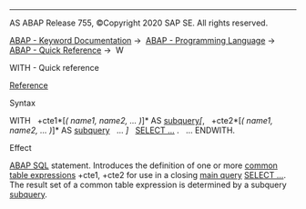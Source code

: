   

* * *

AS ABAP Release 755, ©Copyright 2020 SAP SE. All rights reserved.

[ABAP - Keyword Documentation](javascript:call_link\('abenabap.htm'\)) →  [ABAP - Programming Language](javascript:call_link\('abenabap_reference.htm'\)) →  [ABAP - Quick Reference](javascript:call_link\('abenabap_shortref.htm'\)) →  W

WITH - Quick reference

[Reference](javascript:call_link\('abapwith.htm'\))

Syntax

WITH
  +cte1*\[*( name1, name2, ... )*\]* AS [subquery](javascript:call_link\('abensubquery_shortref.htm'\))*\[*,
  +cte2*\[*( name1, name2, ... )*\]* AS [subquery](javascript:call_link\('abensubquery_shortref.htm'\))
  ... *\]*
  [SELECT ...](javascript:call_link\('abapselect_shortref.htm'\)) .
  ...
ENDWITH.

Effect

[ABAP SQL](javascript:call_link\('abenabap_sql_glosry.htm'\) "Glossary Entry") statement. Introduces the definition of one or more [common table expressions](javascript:call_link\('abencommon_table_expression_glosry.htm'\) "Glossary Entry") +cte1, +cte2 for use in a closing [main query](javascript:call_link\('abenmainquery_glosry.htm'\) "Glossary Entry") [SELECT ...](javascript:call_link\('abapselect_shortref.htm'\)). The result set of a common table expression is determined by a subquery [subquery](javascript:call_link\('abensubquery_shortref.htm'\)).